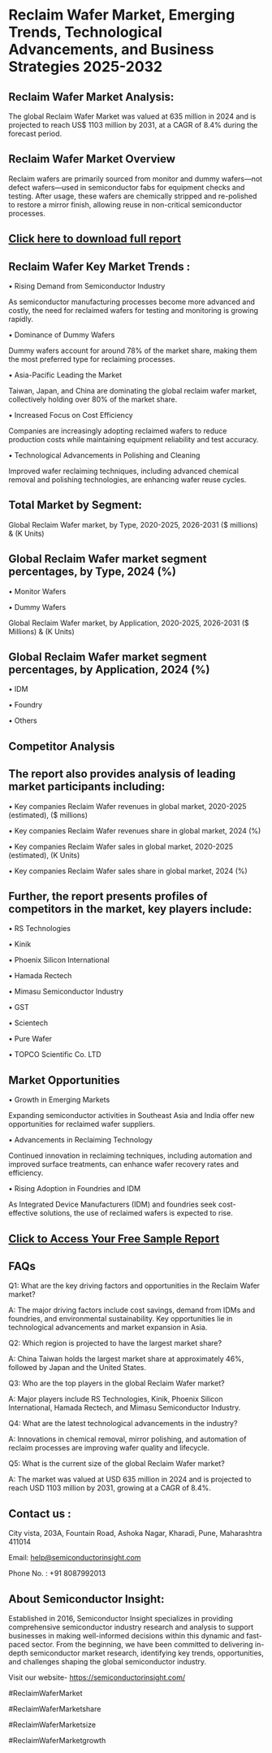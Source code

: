 Reclaim Wafer Market, Emerging Trends, Technological Advancements, and Business Strategies 2025-2032
=
Reclaim Wafer Market Analysis:
-
The global Reclaim Wafer Market was valued at 635 million in 2024 and is projected to reach US$ 1103 million by 2031, at a CAGR of 8.4% during the forecast period.

Reclaim Wafer Market Overview
-
Reclaim wafers are primarily sourced from monitor and dummy wafers—not defect wafers—used in semiconductor fabs for equipment checks and testing. After usage, these wafers are chemically stripped and re-polished to restore a mirror finish, allowing reuse in non-critical semiconductor processes.

[Click here to download full report](https://semiconductorinsight.com/report/reclaim-wafer-market/)
-
Reclaim Wafer Key Market Trends  :
-
•	Rising Demand from Semiconductor Industry

As semiconductor manufacturing processes become more advanced and costly, the need for reclaimed wafers for testing and monitoring is growing rapidly.

•	Dominance of Dummy Wafers

Dummy wafers account for around 78% of the market share, making them the most preferred type for reclaiming processes.

•	Asia-Pacific Leading the Market

Taiwan, Japan, and China are dominating the global reclaim wafer market, collectively holding over 80% of the market share.

•	Increased Focus on Cost Efficiency

Companies are increasingly adopting reclaimed wafers to reduce production costs while maintaining equipment reliability and test accuracy.

•	Technological Advancements in Polishing and Cleaning

Improved wafer reclaiming techniques, including advanced chemical removal and polishing technologies, are enhancing wafer reuse cycles.

Total Market by Segment:
-
Global Reclaim Wafer market, by Type, 2020-2025, 2026-2031 ($ millions) & (K Units)

Global Reclaim Wafer market segment percentages, by Type, 2024 (%)
-
•	Monitor Wafers

•	Dummy Wafers

Global Reclaim Wafer market, by Application, 2020-2025, 2026-2031 ($ Millions) & (K Units)

Global Reclaim Wafer market segment percentages, by Application, 2024 (%)
-
•	IDM

•	Foundry

•	Others

Competitor Analysis
-
The report also provides analysis of leading market participants including:
-
•	Key companies Reclaim Wafer revenues in global market, 2020-2025 (estimated), ($ millions)

•	Key companies Reclaim Wafer revenues share in global market, 2024 (%)

•	Key companies Reclaim Wafer sales in global market, 2020-2025 (estimated), (K Units)

•	Key companies Reclaim Wafer sales share in global market, 2024 (%)

Further, the report presents profiles of competitors in the market, key players include:
-
•	RS Technologies

•	Kinik

•	Phoenix Silicon International

•	Hamada Rectech

•	Mimasu Semiconductor Industry

•	GST

•	Scientech

•	Pure Wafer

•	TOPCO Scientific Co. LTD

Market Opportunities
-
•	Growth in Emerging Markets

Expanding semiconductor activities in Southeast Asia and India offer new opportunities for reclaimed wafer suppliers.

•	Advancements in Reclaiming Technology

Continued innovation in reclaiming techniques, including automation and improved surface treatments, can enhance wafer recovery rates and efficiency.

•	Rising Adoption in Foundries and IDM

As Integrated Device Manufacturers (IDM) and foundries seek cost-effective solutions, the use of reclaimed wafers is expected to rise.

[Click to Access Your Free Sample Report](https://semiconductorinsight.com/download-sample-report/?product_id=91087)
-
FAQs
-
Q1: What are the key driving factors and opportunities in the Reclaim Wafer market?

A: The major driving factors include cost savings, demand from IDMs and foundries, and environmental sustainability. Key opportunities lie in technological advancements and market expansion in Asia.

Q2: Which region is projected to have the largest market share?

A: China Taiwan holds the largest market share at approximately 46%, followed by Japan and the United States.

Q3: Who are the top players in the global Reclaim Wafer market?

A: Major players include RS Technologies, Kinik, Phoenix Silicon International, Hamada Rectech, and Mimasu Semiconductor Industry.

Q4: What are the latest technological advancements in the industry?

A: Innovations in chemical removal, mirror polishing, and automation of reclaim processes are improving wafer quality and lifecycle.

Q5: What is the current size of the global Reclaim Wafer market?

A: The market was valued at USD 635 million in 2024 and is projected to reach USD 1103 million by 2031, growing at a CAGR of 8.4%.

Contact us : 
-
City vista, 203A, Fountain Road, Ashoka Nagar, Kharadi, Pune, Maharashtra 411014

Email: help@semiconductorinsight.com

Phone No. : +91 8087992013

About Semiconductor Insight:
-
Established in 2016, Semiconductor Insight specializes in providing comprehensive semiconductor industry research and analysis to support businesses in making well-informed decisions within this dynamic and fast-paced sector. From the beginning, we have been committed to delivering in-depth semiconductor market research, identifying key trends, opportunities, and challenges shaping the global semiconductor industry.

Visit our website- https://semiconductorinsight.com/

#ReclaimWaferMarket 

#ReclaimWaferMarketshare

#ReclaimWaferMarketsize

#ReclaimWaferMarketgrowth 
 
 

